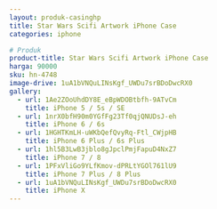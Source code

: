 ```yaml
---
layout: produk-casinghp
title: Star Wars Scifi Artwork iPhone Case
categories: iphone

# Produk
product-title: Star Wars Scifi Artwork iPhone Case
harga: 90000
sku: hn-4748
image-drive: 1uA1bVNQuLINsKgf_UWDu7srBDoDwcRX0
gallery:
  - url: 1Ae2ZOoUhdDY8E_eBpWDOBtbfh-9ATvCm
    title: iPhone 5 / 5s / SE
  - url: 1nrX0bfH90m0YGfFg23Tf0qjQNUDsJ-eh
    title: iPhone 6 / 6s
  - url: 1HGHTKmLH-uWKbQefQvyRq-Ftl_CWjpHB
    title: iPhone 6 Plus / 6s Plus
  - url: 1hl5B3LwB3jblo8gJpclPmjFapuD4NxZ7
    title: iPhone 7 / 8
  - url: 1PFxVliGo9YLfKmov-dPRLtYGOl761lU9
    title: iPhone 7 Plus / 8 Plus
  - url: 1uA1bVNQuLINsKgf_UWDu7srBDoDwcRX0
    title: iPhone X
---
```

